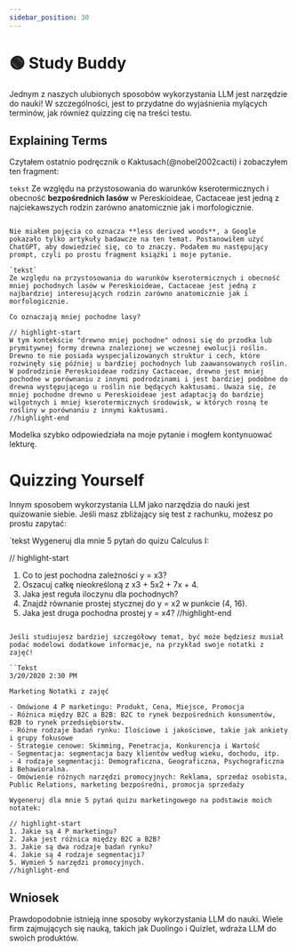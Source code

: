 ```yaml
---
sidebar_position: 30
---
```


# 🟢 Study Buddy

Jednym z naszych ulubionych sposobów wykorzystania LLM jest narzędzie do nauki! W szczególności, jest to przydatne do wyjaśnienia mylących terminów, jak również quizzing cię na treści testu.

## Explaining Terms

Czytałem ostatnio podręcznik o Kaktusach(@nobel2002cacti) i zobaczyłem ten fragment:

`tekst`
Ze względu na przystosowania do warunków kserotermicznych i obecność **bezpośrednich lasów** w Pereskioideae, Cactaceae jest jedną z najciekawszych rodzin zarówno anatomicznie jak i morfologicznie.
```

Nie miałem pojęcia co oznacza **less derived woods**, a Google pokazało tylko artykuły badawcze na ten temat. Postanowiłem użyć ChatGPT, aby dowiedzieć się, co to znaczy. Podałem mu następujący prompt, czyli po prostu fragment książki i moje pytanie.

`tekst`
Ze względu na przystosowania do warunków kserotermicznych i obecność mniej pochodnych lasów w Pereskioideae, Cactaceae jest jedną z najbardziej interesujących rodzin zarówno anatomicznie jak i morfologicznie.

Co oznaczają mniej pochodne lasy?

// highlight-start
W tym kontekście "drewno mniej pochodne" odnosi się do przodka lub prymitywnej formy drewna znalezionej we wczesnej ewolucji roślin. Drewno to nie posiada wyspecjalizowanych struktur i cech, które rozwinęły się później u bardziej pochodnych lub zaawansowanych roślin. W podrodzinie Pereskioideae rodziny Cactaceae, drewno jest mniej pochodne w porównaniu z innymi podrodzinami i jest bardziej podobne do drewna występującego u roślin nie będących kaktusami. Uważa się, że mniej pochodne drewno u Pereskioideae jest adaptacją do bardziej wilgotnych i mniej kserotermicznych środowisk, w których rosną te rośliny w porównaniu z innymi kaktusami.
//highlight-end
```

Modelka szybko odpowiedziała na moje pytanie i mogłem kontynuować lekturę.

# Quizzing Yourself

Innym sposobem wykorzystania LLM jako narzędzia do nauki jest quizowanie siebie. Jeśli masz zbliżający się test z rachunku, możesz po prostu zapytać:

`tekst
Wygeneruj dla mnie 5 pytań do quizu Calculus I:

// highlight-start
1. Co to jest pochodna zależności y = x3?
2. Oszacuj całkę nieokreśloną z x3 + 5x2 + 7x + 4.
3. Jaka jest reguła iloczynu dla pochodnych?
4. Znajdź równanie prostej stycznej do y = x2 w punkcie (4, 16).
5. Jaka jest druga pochodna prostej y = x4?
//highlight-end
```

Jeśli studiujesz bardziej szczegółowy temat, być może będziesz musiał podać modelowi dodatkowe informacje, na przykład swoje notatki z zajęć!

``Tekst
3/20/2020 2:30 PM

Marketing Notatki z zajęć

- Omówione 4 P marketingu: Produkt, Cena, Miejsce, Promocja
- Różnica między B2C a B2B: B2C to rynek bezpośrednich konsumentów, B2B to rynek przedsiębiorstw.
- Różne rodzaje badań rynku: Ilościowe i jakościowe, takie jak ankiety i grupy fokusowe
- Strategie cenowe: Skimming, Penetracja, Konkurencja i Wartość
- Segmentacja: segmentacja bazy klientów według wieku, dochodu, itp.
- 4 rodzaje segmentacji: Demograficzna, Geograficzna, Psychograficzna i Behawioralna.
- Omówienie różnych narzędzi promocyjnych: Reklama, sprzedaż osobista, Public Relations, marketing bezpośredni, promocja sprzedaży

Wygeneruj dla mnie 5 pytań quizu marketingowego na podstawie moich notatek:

// highlight-start
1. Jakie są 4 P marketingu?
2. Jaka jest różnica między B2C a B2B?
3. Jakie są dwa rodzaje badań rynku?
4. Jakie są 4 rodzaje segmentacji?
5. Wymień 5 narzędzi promocyjnych.
//highlight-end
```

## Wniosek

Prawdopodobnie istnieją inne sposoby wykorzystania LLM do nauki. Wiele firm zajmujących się nauką, takich jak Duolingo i Quizlet, wdraża LLM do swoich produktów.

